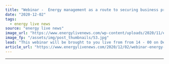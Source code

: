 ```yaml
---
title: "Webinar -  Energy management as a route to securing business profitability"
date: "2020-12-02"
tags: 
  - energy live news
source: "energy live news"
image_url: "https://www.energylivenews.com/wp-content/uploads/2020/11/expo-2020-webinar-ignite-720-1.jpg"
image_fp: "/assets/img/post_thumbnails/53.jpg"
lead: "This webinar will be brought to you live from from 14 - 00 on December 3rd!"
article_url: "https://www.energylivenews.com/2020/12/02/webinar-energy-management-as-a-route-to-securing-business-profitability/"
---
```


---

